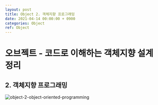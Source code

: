 ```yaml
---
layout: post
title: Object 2. 객체지향 프로그래밍
date: 2021-04-14 00:00:00 + 0900
categories: Object
ref: Object
---
```

# 오브젝트 - 코드로 이해하는 객체지향 설계 정리
## 2. 객체지향 프로그래밍
![object-2-object-oriented-programming](https://user-images.githubusercontent.com/13375810/114574525-4a540a00-9cb4-11eb-970e-2a4f073bdb4c.png)
